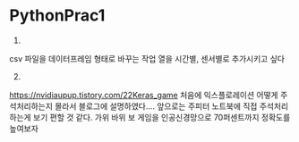 # PythonPrac1

1. 
csv 파일을 데이터프레임 형태로 바꾸는 작업
열을 시간별, 센서별로 추가시키고 싶다

2.
https://nvidiaupup.tistory.com/22Keras_game
처음에 익스플로레이션 어떻게 주석처리하는지 몰라서 블로그에 설명하였다....
앞으로는 주피터 노트북에 직접 주석처리하는게 보기 편할 것 같다.
가위 바위 보 게임을 인공신경망으로 70퍼센트까지 정확도를 높여보자
